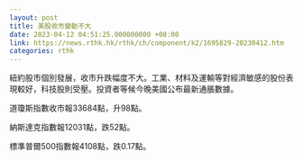 ```yaml
---
layout: post
title: 美股收市變動不大
date: 2023-04-12 04:51:25.000000000 +08:00
link: https://news.rthk.hk/rthk/ch/component/k2/1695829-20230412.htm
categories: rthk
---
```


紐約股市個別發展，收市升跌幅度不大。工業、材料及運輸等對經濟敏感的股份表現較好，科技股則受壓。投資者等候今晚美國公布最新通脹數據。

道瓊斯指數收市報33684點，升98點。

納斯達克指數報12031點，跌52點。

標準普爾500指數報4108點，跌0.17點。
